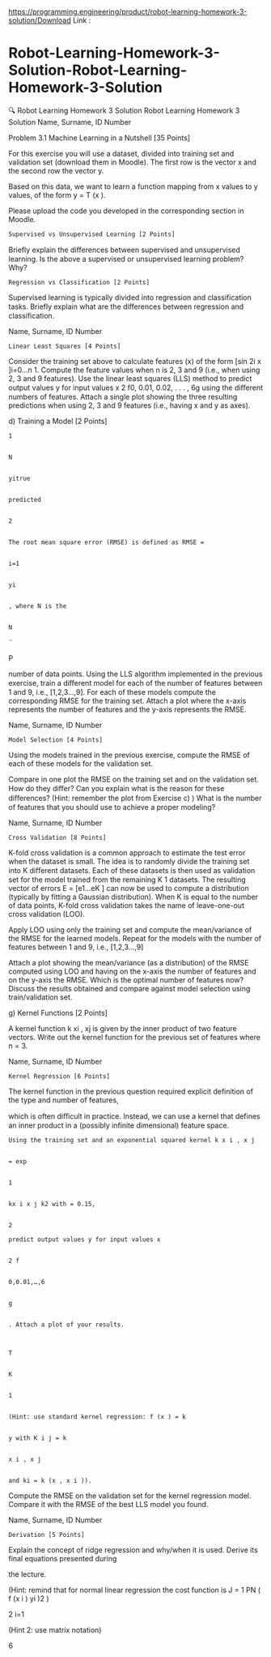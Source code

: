 https://programming.engineering/product/robot-learning-homework-3-solution/Download Link : 


# Robot-Learning-Homework-3-Solution-Robot-Learning-Homework-3-Solution
 🔍 Robot Learning Homework 3 Solution Robot Learning Homework 3 Solution
Name, Surname, ID Number

Problem 3.1 Machine Learning in a Nutshell [35 Points]

For this exercise you will use a dataset, divided into training set and validation set (download them in Moodle). The first row is the vector x and the second row the vector y.

Based on this data, we want to learn a function mapping from x values to y values, of the form y = T (x ).

Please upload the code you developed in the corresponding section in Moodle.

    Supervised vs Unsupervised Learning [2 Points]

Briefly explain the diﬀerences between supervised and unsupervised learning. Is the above a supervised or unsupervised learning problem? Why?

    Regression vs Classification [2 Points]

Supervised learning is typically divided into regression and classification tasks. Briefly explain what are the diﬀerences between regression and classification.

Name, Surname, ID Number

    Linear Least Squares [4 Points]

Consider the training set above to calculate features (x) of the form [sin 2i x ]i=0…n 1. Compute the feature values when n is 2, 3 and 9 (i.e., when using 2, 3 and 9 features). Use the linear least squares (LLS) method to predict output values y for input values x 2 f0, 0.01, 0.02, . . . , 6g using the diﬀerent numbers of features. Attach a single plot showing the three resulting predictions when using 2, 3 and 9 features (i.e., having x and y as axes).

d) Training a Model [2 Points]

    	

    1
    	

    N
    	

    yitrue
    	

    predicted
    	

    2
    	

    The root mean square error (RMSE) is defined as RMSE =
    			

    i=1
    	

    yi
    	

    , where N is the
    	

    N

¨

P

number of data points. Using the LLS algorithm implemented in the previous exercise, train a diﬀerent model for each of the number of features between 1 and 9, i.e., [1,2,3…,9]. For each of these models compute the corresponding RMSE for the training set. Attach a plot where the x-axis represents the number of features and the y-axis represents the RMSE.

Name, Surname, ID Number

    Model Selection [4 Points]

Using the models trained in the previous exercise, compute the RMSE of each of these models for the validation set.

Compare in one plot the RMSE on the training set and on the validation set. How do they diﬀer? Can you explain what is the reason for these diﬀerences? (Hint: remember the plot from Exercise c) ) What is the number of features that you should use to achieve a proper modeling?

Name, Surname, ID Number

    Cross Validation [8 Points]

K-fold cross validation is a common approach to estimate the test error when the dataset is small. The idea is to randomly divide the training set into K diﬀerent datasets. Each of these datasets is then used as validation set for the model trained from the remaining K 1 datasets. The resulting vector of errors E = [e1…eK ] can now be used to compute a distribution (typically by fitting a Gaussian distribution). When K is equal to the number of data points, K-fold cross validation takes the name of leave-one-out cross validation (LOO).

Apply LOO using only the training set and compute the mean/variance of the RMSE for the learned models. Repeat for the models with the number of features between 1 and 9, i.e., [1,2,3…,9]

Attach a plot showing the mean/variance (as a distribution) of the RMSE computed using LOO and having on the x-axis the number of features and on the y-axis the RMSE. Which is the optimal number of features now? Discuss the results obtained and compare against model selection using train/validation set.

g) Kernel Functions [2 Points]

A kernel function k xi , xj is given by the inner product of two feature vectors. Write out the kernel function for the previous set of features where n = 3.

Name, Surname, ID Number

    Kernel Regression [6 Points]

The kernel function in the previous question required explicit definition of the type and number of features,

which is often diﬃcult in practice. Instead, we can use a kernel that defines an inner product in a (possibly infinite dimensional) feature space.

    Using the training set and an exponential squared kernel k x i , x j
    	

    = exp
    		

    1
    	

    kx i x j k2 with = 0.15,
    	

    2

    predict output values y for input values x
    	

    2 f
    	

    0,0.01,…,6
    	

    g
    	

    . Attach a plot of your results.
    	
    		

    T
    	

    K
    	

    1
    						

    (Hint: use standard kernel regression: f (x ) = k
    			

    y with K i j = k
    	

    x i , x j
    	

    and ki = k (x , x i )).

Compute the RMSE on the validation set for the kernel regression model. Compare it with the RMSE of the best LLS model you found.

Name, Surname, ID Number

    Derivation [5 Points]

Explain the concept of ridge regression and why/when it is used. Derive its final equations presented during

the lecture.

(Hint: remind that for normal linear regression the cost function is J = 1 PN ( f (x i ) yi )2 )

2 i=1

(Hint 2: use matrix notation)

6
